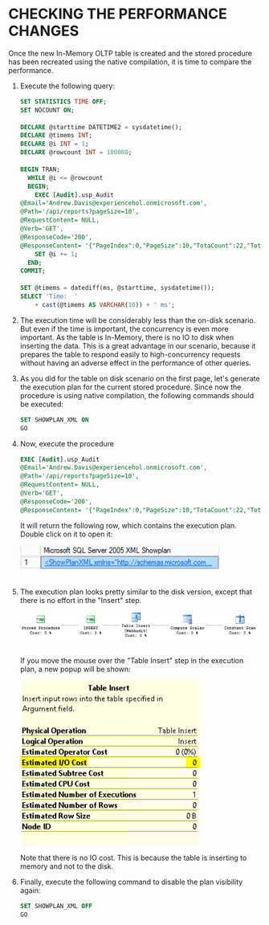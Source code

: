 <page title="Checking the performance changes"/>

CHECKING THE PERFORMANCE CHANGES
====

Once the new In-Memory OLTP table is created and the stored procedure has been recreated using the native compilation, it is time to compare the performance.

1. Execute the following query:

    ```sql
    SET STATISTICS TIME OFF;  
	SET NOCOUNT ON; 

	DECLARE @starttime DATETIME2 = sysdatetime();  
	DECLARE @timems INT;  
	DECLARE @i INT = 1;  
	DECLARE @rowcount INT = 100000;  
  
	BEGIN TRAN;  
	  WHILE @i <= @rowcount  
	  BEGIN;  
		EXEC [Audit].usp_Audit
	@Email='Andrew.Davis@experiencehol.onmicrosoft.com',
	@Path='/api/reports?pageSize=10', 
	@RequestContent= NULL,
	@Verb='GET',
	@ResponseCode='200',
	@ResponseContent= '{"PageIndex":0,"PageSize":10,"TotaCount":22,"TotalPages":3,"HasPreviousPage":false,"HasNextPage":true,"Items":[{"SequenceNumber":"ER1-1210","Purpose":"testing 2","SubmissionDate":null,"Status":0,"Total":0,"Points":0,"ChargeInPoints":false,"Description":"asdafsd"},{"SequenceNumber":"ER1-1209","Purpose":"toca","SubmissionDate":null,"Status":0,"Total":0,"Points":0,"ChargeInPoints":false,"Description":"sfasd"},{"SequenceNumber":"ER1-1208","Purpose":"taca","SubmissionDate":null,"Status":0,"Total":0,"Points":0,"ChargeInPoints":false,"Description":"asdasd"},{"SequenceNumber":"ER1-1207","Purpose":"other report","SubmissionDate":null,"Status":0,"Total":0,"Points":0,"ChargeInPoints":false,"Description":"sdasd"},{"SequenceNumber":"ER1-1206","Purpose":"without next","SubmissionDate":null,"Status":0,"Total":0,"Points":0,"ChargeInPoints":false,"Description":"adafsd"},{"SequenceNumber":"ER1-1205","Purpose":"kkkk","SubmissionDate":null,"Status":0,"Total":0,"Points":0,"ChargeInPoints":false,"Description":"bhhjj"},{"SequenceNumber":"ER1-1204","Purpose":"adafda","SubmissionDate":null,"Status":0,"Total":0,"Points":0,"ChargeInPoints":false,"Description":"sdafdas"},{"SequenceNumber":"ER1-1203","Purpose":"other test","SubmissionDate":null,"Status":0,"Total":0,"Points":0,"ChargeInPoints":false,"Description":"asdfasd"},{"SequenceNumber":"ER1-1202","Purpose":"test","SubmissionDate":null,"Status":0,"Total":0,"Points":0,"ChargeInPoints":false,"Description":"adafsdfa"},{"SequenceNumber":"ER1-895","Purpose":"Report for Ignite 1","SubmissionDate":null,"Status":0,"Total":0,"Points":0,"ChargeInPoints":false,"Description":"Report from the Ignite Event"}]}'  
		SET @i += 1;  
	  END;  
	COMMIT;  
  
	SET @timems = datediff(ms, @starttime, sysdatetime());  
	SELECT 'Time:  '  
		+ cast(@timems AS VARCHAR(10)) + ' ms';  
    ```

2. The execution time will be considerably less than the on-disk scenario. But even if the time is important, the concurrency is even more important. As the table is In-Memory, there is no IO to disk when inserting the data. This is a great advantage in our scenario, because it prepares the table to respond easily to high-concurrency requests without having an adverse effect in the performance of other queries.

3. As you did for the table on disk scenario on the first page, let's generate the execution plan for the current stored procedure. Since now the procedure is using native compilation, the following commands should be executed:

	```sql
	SET SHOWPLAN_XML ON  
	GO
	```

4. Now, execute the procedure

	```sql
	EXEC [Audit].usp_Audit
	@Email='Andrew.Davis@experiencehol.onmicrosoft.com',
	@Path='/api/reports?pageSize=10', 
	@RequestContent= NULL,
	@Verb='GET',
	@ResponseCode='200',
	@ResponseContent= '{"PageIndex":0,"PageSize":10,"TotaCount":22,"TotalPages":3,"HasPreviousPage":false,"HasNextPage":true,"Items":[{"SequenceNumber":"ER1-1210","Purpose":"testing 2","SubmissionDate":null,"Status":0,"Total":0,"Points":0,"ChargeInPoints":false,"Description":"asdafsd"},{"SequenceNumber":"ER1-1209","Purpose":"toca","SubmissionDate":null,"Status":0,"Total":0,"Points":0,"ChargeInPoints":false,"Description":"sfasd"},{"SequenceNumber":"ER1-1208","Purpose":"taca","SubmissionDate":null,"Status":0,"Total":0,"Points":0,"ChargeInPoints":false,"Description":"asdasd"},{"SequenceNumber":"ER1-1207","Purpose":"other report","SubmissionDate":null,"Status":0,"Total":0,"Points":0,"ChargeInPoints":false,"Description":"sdasd"},{"SequenceNumber":"ER1-1206","Purpose":"without next","SubmissionDate":null,"Status":0,"Total":0,"Points":0,"ChargeInPoints":false,"Description":"adafsd"},{"SequenceNumber":"ER1-1205","Purpose":"kkkk","SubmissionDate":null,"Status":0,"Total":0,"Points":0,"ChargeInPoints":false,"Description":"bhhjj"},{"SequenceNumber":"ER1-1204","Purpose":"adafda","SubmissionDate":null,"Status":0,"Total":0,"Points":0,"ChargeInPoints":false,"Description":"sdafdas"},{"SequenceNumber":"ER1-1203","Purpose":"other test","SubmissionDate":null,"Status":0,"Total":0,"Points":0,"ChargeInPoints":false,"Description":"asdfasd"},{"SequenceNumber":"ER1-1202","Purpose":"test","SubmissionDate":null,"Status":0,"Total":0,"Points":0,"ChargeInPoints":false,"Description":"adafsdfa"},{"SequenceNumber":"ER1-895","Purpose":"Report for Ignite 1","SubmissionDate":null,"Status":0,"Total":0,"Points":0,"ChargeInPoints":false,"Description":"Report from the Ignite Event"}]}' 
	```

	It will return the following row, which contains the execution plan. Double click on it to open it:

	![](img/8.png)

5. The execution plan looks pretty similar to the disk version, except that there is no effort in the "Insert" step.

	![](img/9.png)
	
	If you move the mouse over the "Table Insert" step in the execution plan, a new popup will be shown:
	
	![](img/6.png)
	
	Note that there is no IO cost. This is because the table is inserting to memory and not to the disk.

6. Finally, execute the following command to disable the plan visibility again:

	```sql
	SET SHOWPLAN_XML OFF  
	GO
	```